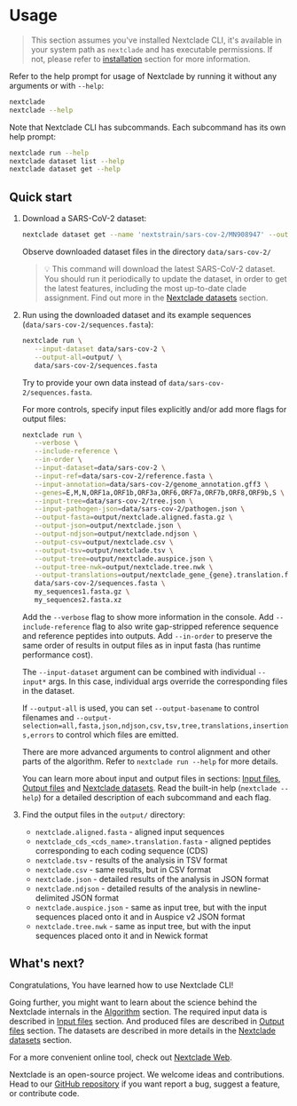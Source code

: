 # Usage

> This section assumes you've installed Nextclade CLI, it's available in your system path as `nextclade` and has executable permissions. If not, please refer to [installation](installation) section for more information.

Refer to the help prompt for usage of Nextclade by running it without any arguments or with `--help`:

```bash
nextclade
nextclade --help
```

Note that Nextclade CLI has subcommands. Each subcommand has its own help prompt:

```bash
nextclade run --help
nextclade dataset list --help
nextclade dataset get --help
```

<!--- TODO: Should be expanded with detailed explanation of the commands -->

## Quick start

1. Download a SARS-CoV-2 dataset:

   ```bash
   nextclade dataset get --name 'nextstrain/sars-cov-2/MN908947' --output-dir 'data/sars-cov-2'
   ```

   Observe downloaded dataset files in the directory `data/sars-cov-2/`

   > 💡️ This command will download the latest SARS-CoV-2 dataset. You should run it periodically to update the dataset, in order to get the latest features, including the most up-to-date clade assignment. Find out more in the [Nextclade datasets](../datasets) section.

2. Run using the downloaded dataset and its example sequences (`data/sars-cov-2/sequences.fasta`):

   ```bash
   nextclade run \
      --input-dataset data/sars-cov-2 \
      --output-all=output/ \
      data/sars-cov-2/sequences.fasta
   ```

   Try to provide your own data instead of `data/sars-cov-2/sequences.fasta`.

   For more controls, specify input files explicitly and/or add more flags for output files:

   ```bash
   nextclade run \
      --verbose \
      --include-reference \
      --in-order \
      --input-dataset=data/sars-cov-2 \
      --input-ref=data/sars-cov-2/reference.fasta \
      --input-annotation=data/sars-cov-2/genome_annotation.gff3 \
      --genes=E,M,N,ORF1a,ORF1b,ORF3a,ORF6,ORF7a,ORF7b,ORF8,ORF9b,S \
      --input-tree=data/sars-cov-2/tree.json \
      --input-pathogen-json=data/sars-cov-2/pathogen.json \
      --output-fasta=output/nextclade.aligned.fasta.gz \
      --output-json=output/nextclade.json \
      --output-ndjson=output/nextclade.ndjson \
      --output-csv=output/nextclade.csv \
      --output-tsv=output/nextclade.tsv \
      --output-tree=output/nextclade.auspice.json \
      --output-tree-nwk=output/nextclade.tree.nwk \
      --output-translations=output/nextclade_gene_{gene}.translation.fasta.zst \
      data/sars-cov-2/sequences.fasta \
      my_sequences1.fasta.gz \
      my_sequences2.fasta.xz
   ```

   Add the `--verbose` flag to show more information in the console. Add `--include-reference` flag to also write gap-stripped reference sequence and reference peptides into outputs. Add `--in-order` to preserve the same order of results in output files as in input fasta (has runtime performance cost).

   The `--input-dataset` argument can be combined with individual `--input*` args. In this case, individual args override the corresponding files in the dataset.

   If `--output-all` is used, you can set `--output-basename` to control filenames and `--output-selection=all,fasta,json,ndjson,csv,tsv,tree,translations,insertions,errors` to control which files are emitted.

   There are more advanced arguments to control alignment and other parts of the algorithm. Refer to `nextclade run --help` for more details.

   You can learn more about input and output files in sections: [Input files](input-files), [Output files](output-files) and [Nextclade datasets](datasets). Read the built-in help (`nextclade --help`) for a detailed description of each subcommand and each flag.

3. Find the output files in the `output/` directory:

   - `nextclade.aligned.fasta` - aligned input sequences
   - `nextclade_cds_<cds_name>.translation.fasta` - aligned peptides corresponding to each coding sequence (CDS)
   - `nextclade.tsv` - results of the analysis in TSV format
   - `nextclade.csv` - same results, but in CSV format
   - `nextclade.json` - detailed results of the analysis in JSON format
   - `nextclade.ndjson` - detailed results of the analysis in newline-delimited JSON format
   - `nextclade.auspice.json` - same as input tree, but with the input sequences placed onto it and in Auspice v2 JSON format
   - `nextclade.tree.nwk` - same as input tree, but with the input sequences placed onto it and in Newick format

## What's next?

Congratulations, You have learned how to use Nextclade CLI!

Going further, you might want to learn about the science behind the Nextclade internals in the [Algorithm](algorithm) section. The required input data is described in [Input files](input-files) section. And produced files are described in [Output files](output-files) section. The datasets are described in more details in the [Nextclade datasets](datasets) section.

For a more convenient online tool, check out [Nextclade Web](nextclade-web).

Nextclade is an open-source project. We welcome ideas and contributions. Head to our [GitHub repository](https://github.com/nextstrain/nextclade) if you want report a bug, suggest a feature, or contribute code.

